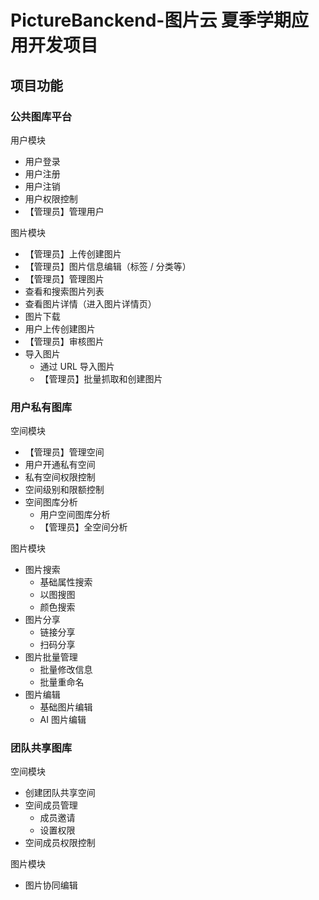 # PictureBanckend-图片云 夏季学期应用开发项目
## 项目功能
### 公共图库平台
用户模块
- 用户登录
- 用户注册
- 用户注销
- 用户权限控制
- 【管理员】管理用户
  
图片模块
- 【管理员】上传创建图片
- 【管理员】图片信息编辑（标签 / 分类等）
- 【管理员】管理图片
- 查看和搜索图片列表
- 查看图片详情（进入图片详情页）
- 图片下载
- 用户上传创建图片
- 【管理员】审核图片
- 导入图片
  - 通过 URL 导入图片
  - 【管理员】批量抓取和创建图片   
### 用户私有图库
空间模块
- 【管理员】管理空间
- 用户开通私有空间
- 私有空间权限控制
- 空间级别和限额控制
- 空间图库分析
  - 用户空间图库分析
  - 【管理员】全空间分析

图片模块
- 图片搜索
  - 基础属性搜索
  - 以图搜图
  - 颜色搜索
- 图片分享
  - 链接分享
  - 扫码分享
- 图片批量管理
  - 批量修改信息
  - 批量重命名
- 图片编辑
  - 基础图片编辑
  - AI 图片编辑
### 团队共享图库
空间模块
- 创建团队共享空间
- 空间成员管理
  - 成员邀请
  - 设置权限
- 空间成员权限控制

图片模块
- 图片协同编辑 

